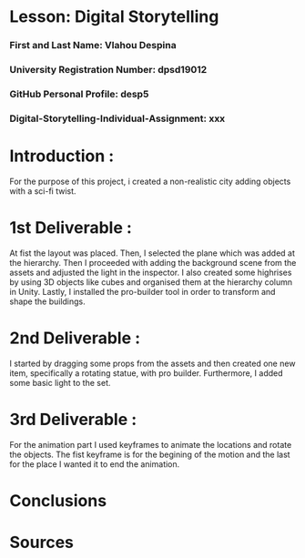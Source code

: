 # Lesson: Digital Storytelling

### First and Last Name: Vlahou Despina
### University Registration Number: dpsd19012
### GitHub Personal Profile: desp5
### Digital-Storytelling-Individual-Assignment: xxx

# Introduction :



For the purpose of this project, i created a non-realistic city adding objects with a sci-fi twist.


# 1st Deliverable :

At fist the layout was placed. Then, I selected the plane which was added
at the hierarchy.
Then I proceeded with adding the background scene from the assets and adjusted the light in the inspector. I also created some highrises by using 3D objects like cubes and organised them at the hierarchy column in Unity. 
Lastly, I installed the pro-builder tool in order to transform and shape the buildings.


# 2nd Deliverable :

I started by dragging some props from the assets and then created one new item, specifically a rotating statue, with pro builder. 
Furthermore, I added some basic light to the set.



# 3rd Deliverable :

For the animation part I used keyframes to animate the locations and rotate the objects. The fist keyframe is for the begining of the motion and the last for the place I wanted it to end the animation. 


# Conclusions


# Sources
